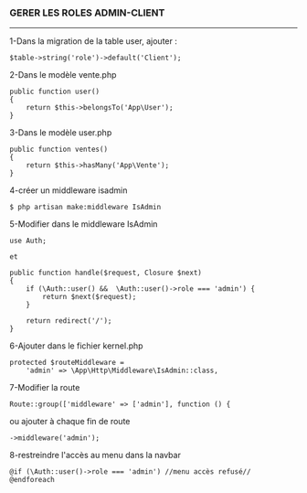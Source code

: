 ### GERER LES ROLES ADMIN-CLIENT  
---
1-Dans la migration de la table user, ajouter :

    $table->string('role')->default('Client');  

2-Dans le modèle vente.php  

    public function user()
    {
        return $this->belongsTo('App\User');
    }

3-Dans le modèle user.php  

    public function ventes()
    {
        return $this->hasMany('App\Vente');
    }

4-créer un middleware isadmin 

    $ php artisan make:middleware IsAdmin  

5-Modifier dans le middleware IsAdmin 

    use Auth;  

    et 

    public function handle($request, Closure $next)
    {
        if (\Auth::user() &&  \Auth::user()->role === 'admin') {
            return $next($request);
        }

        return redirect('/');
    }


6-Ajouter dans le fichier kernel.php

    protected $routeMiddleware =  
        'admin' => \App\Http\Middleware\IsAdmin::class,  

7-Modifier la route  

    Route::group(['middleware' => ['admin'], function () {

ou ajouter à chaque fin de route  

    ->middleware('admin');

8-restreindre l'accès au menu dans la navbar 

    @if (\Auth::user()->role === 'admin') //menu accès refusé// @endforeach 

    

